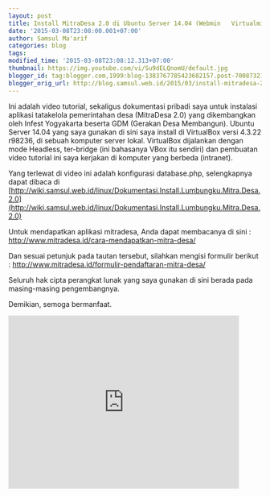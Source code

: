 ```yaml
---
layout: post
title: Install MitraDesa 2.0 di Ubuntu Server 14.04 (Webmin   Virtualmin)
date: '2015-03-08T23:08:00.001+07:00'
author: Samsul Ma'arif
categories: blog
tags: 
modified_time: '2015-03-08T23:08:12.313+07:00'
thumbnail: https://img.youtube.com/vi/Su9dELQnomU/default.jpg
blogger_id: tag:blogger.com,1999:blog-1383767785423682157.post-7008732123837296125
blogger_orig_url: http://blog.samsul.web.id/2015/03/install-mitradesa-20-di-ubuntu-server.html
---
```


Ini adalah video tutorial, sekaligus dokumentasi pribadi saya untuk instalasi aplikasi tatakelola pemerintahan desa (MitraDesa 2.0) yang dikembangkan oleh Infest Yogyakarta beserta GDM (Gerakan Desa Membangun). Ubuntu Server 14.04 yang saya gunakan di sini saya install di VirtualBox versi 4.3.22 r98236, di sebuah komputer server lokal. VirtualBox dijalankan dengan mode Headless, ter-bridge (ini bahasanya VBox itu sendiri) dan pembuatan video tutorial ini saya kerjakan di komputer yang berbeda (intranet).  

Yang terlewat di video ini adalah konfigurasi database.php, selengkapnya dapat dibaca di [http://wiki.samsul.web.id/linux/Dokumentasi.Install.Lumbungku.Mitra.Desa.2.0](http://wiki.samsul.web.id/linux/Dokumentasi.Install.Lumbungku.Mitra.Desa.2.0)  

Untuk mendapatkan aplikasi mitradesa, Anda dapat membacanya di sini : http://www.mitradesa.id/cara-mendapatkan-mitra-desa/  

Dan sesuai petunjuk pada tautan tersebut, silahkan mengisi formulir berikut : http://www.mitradesa.id/formulir-pendaftaran-mitra-desa/  

Seluruh hak cipta perangkat lunak yang saya gunakan di sini berada pada masing-masing pengembangnya.  

Demikian, semoga bermanfaat.  

<iframe allowfullscreen="" src="https://www.youtube.com/embed/Su9dELQnomU" width="459" height="344" frameborder="0"></iframe>
